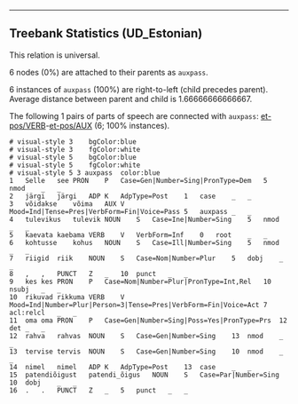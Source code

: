 

--------------------------------------------------------------------------------

## Treebank Statistics (UD_Estonian)

This relation is universal.

6 nodes (0%) are attached to their parents as `auxpass`.

6 instances of `auxpass` (100%) are right-to-left (child precedes parent).
Average distance between parent and child is 1.66666666666667.

The following 1 pairs of parts of speech are connected with `auxpass`: [et-pos/VERB]()-[et-pos/AUX]() (6; 100% instances).


~~~ conllu
# visual-style 3	bgColor:blue
# visual-style 3	fgColor:white
# visual-style 5	bgColor:blue
# visual-style 5	fgColor:white
# visual-style 5 3 auxpass	color:blue
1	Selle	see	PRON	P	Case=Gen|Number=Sing|PronType=Dem	5	nmod	_	_
2	järgi	järgi	ADP	K	AdpType=Post	1	case	_	_
3	võidakse	võima	AUX	V	Mood=Ind|Tense=Pres|VerbForm=Fin|Voice=Pass	5	auxpass	_	_
4	tulevikus	tulevik	NOUN	S	Case=Ine|Number=Sing	5	nmod	_	_
5	kaevata	kaebama	VERB	V	VerbForm=Inf	0	root	_	_
6	kohtusse	kohus	NOUN	S	Case=Ill|Number=Sing	5	nmod	_	_
7	riigid	riik	NOUN	S	Case=Nom|Number=Plur	5	dobj	_	_
8	,	,	PUNCT	Z	_	10	punct	_	_
9	kes	kes	PRON	P	Case=Nom|Number=Plur|PronType=Int,Rel	10	nsubj	_	_
10	rikuvad	rikkuma	VERB	V	Mood=Ind|Number=Plur|Person=3|Tense=Pres|VerbForm=Fin|Voice=Act	7	acl:relcl	_	_
11	oma	oma	PRON	P	Case=Gen|Number=Sing|Poss=Yes|PronType=Prs	12	det	_	_
12	rahva	rahvas	NOUN	S	Case=Gen|Number=Sing	13	nmod	_	_
13	tervise	tervis	NOUN	S	Case=Gen|Number=Sing	10	nmod	_	_
14	nimel	nimel	ADP	K	AdpType=Post	13	case	_	_
15	patendiõigust	patendi_õigus	NOUN	S	Case=Par|Number=Sing	10	dobj	_	_
16	.	.	PUNCT	Z	_	5	punct	_	_

~~~


